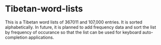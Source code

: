 # Tibetan-word-lists

This is a Tibetan word lists of 367011 and 107,000 entries. It is sorted alphabetically. 
In future, it is planned to add frequency data and sort the list by frequency of occurance so that the list can be used for keyboard auto-completion applications.
